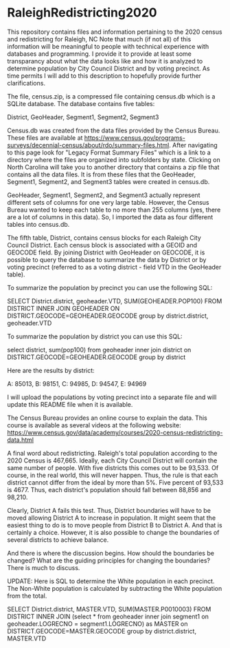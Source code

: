 # RaleighRedistricting2020
This repository contains files and information pertaining to the 2020 census and redistricting for Raleigh, NC
Note that much (if not all) of this information will be meaningful to people with technical experience with databases and programming. I provide it to provide at least some transparancy about what the data looks like and how it is analyzed to determine population by City Council District and by voting precinct. As time permits I will add to this description to hopefully provide further clarifications.

The file, census.zip, is a compressed file containing census.db which is a SQLite database. The database contains five tables:

District, GeoHeader, Segment1, Segment2, Segment3

Census.db was created from the data files provided by the Census Bureau. These files are available at https://www.census.gov/programs-surveys/decennial-census/about/rdo/summary-files.html. After navigating to this page look for "Legacy Format Summary Files" which is a link to a directory where the files are organized into subfolders by state. Clicking on North Carolina will take you to another directory that contains a zip file that contains all the data files. It is from these files that the GeoHeader, Segment1, Segment2, and Segment3 tables were created in census.db.

GeoHeader, Segment1, Segment2, and Segment3 actually represent different sets of columns for one very large table. However, the Census Bureau wanted to keep each table to no more than 255 columns (yes, there are a lot of columns in this data). So, I imported the data as four different tables into census.db.

The fifth table, District, contains census blocks for each Raleigh City Council District. Each census block is associated with a GEOID and GEOCODE field. By joining District with GeoHeader on GEOCODE, it is possible to query the database to summarize the data by District or by voting precinct (referred to as a voting district - field VTD in the GeoHeader table).

To summarize the population by precinct you can use the following SQL:

SELECT District.district, geoheader.VTD, SUM(GEOHEADER.POP100) FROM DISTRICT INNER JOIN GEOHEADER ON DISTRICT.GEOCODE=GEOHEADER.GEOCODE group by district.district, geoheader.VTD

To summarize the population by district you can use this SQL:

select district, sum(pop100) from geoheader inner join district on DISTRICT.GEOCODE=GEOHEADER.GEOCODE group by district

Here are the results by district:

A:	85013, B:	98151, C:	94985, D:	94547, E:	94969

I will upload the populations by voting precinct into a separate file and will update this README file when it is available.

The Census Bureau provides an online course to explain the data. This course is available as several videos at the following website:
https://www.census.gov/data/academy/courses/2020-census-redistricting-data.html

A final word about redistricting. Raleigh's total population according to the 2020 Census is 467,665. Ideally, each City Council District will contain the same number of people. With five districts this comes out to be 93,533. Of course, in the real world, this will never happen. Thus, the rule is that each district cannot differ from the ideal by more than 5%. Five percent of 93,533 is 4677. Thus, each district's population should fall between 88,856 and 98,210.

Clearly, District A fails this test. Thus, District boundaries will have to be moved allowing District A to increase in population. It might seem that the easiest thing to do is to move people from District B to District A. And that is certainly a choice. However, it is also possible to change the boundaries of several districts to achieve balance.

And there is where the discussion begins. How should the boundaries be changed? What are the guiding principles for changing the boundaries? There is much to discuss.

UPDATE:
Here is SQL to determine the White population in each precinct. The Non-White population is calculated by subtracting the White population from the total.

SELECT District.district, MASTER.VTD, SUM(MASTER.P0010003) FROM DISTRICT INNER JOIN
(select * from geoheader inner join segment1 on geoheader.LOGRECNO = segment1.LOGRECNO) as MASTER on DISTRICT.GEOCODE=MASTER.GEOCODE group by district.district, MASTER.VTD


